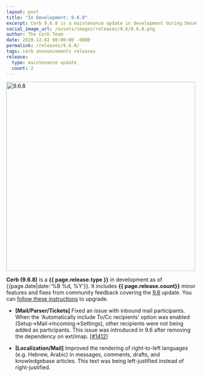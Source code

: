 ```yaml
---
layout: post
title: "In Development: 9.6.8"
excerpt: Cerb 9.6.8 is a maintenance update in development during December 2020 with 2 minor features and fixes from community feedback.
social_image_url: /assets/images/releases/9.6/9.6.8.png
author: The Cerb Team
date: 2020-12-02 00:00:00 -0800
permalink: /releases/9.6.8/
tags: cerb announcements releases
release:
  type: maintenance update
  count: 2
---
```


<div class="cerb-screenshot">
<img src="{{page.social_image_url}}" class="screenshot" alt="9.6.8" width="500">
</div>

**Cerb (9.6.8)** is a **{{ page.release.type }}** in development as of {{page.date|date:'%B %d, %Y'}}. It includes **{{ page.release.count}}** minor features and fixes from community feedback covering the [9.6](/releases/9.6/) update.  You can [follow these instructions](/docs/upgrading/) to upgrade.

* **[Mail/Parser/Tickets]** Fixed an issue with inbound mail participants. When the 'Automatically include To/Cc recipients' option was enabled (Setup->Mail->Incoming->Settings), other recipients were not being added as participants. This issue was introduced in 9.6 after removing the dependency on ext/imap. [[#1412](https://github.com/jstanden/cerb/issues/1412)]

* **[Localization/Mail]** Improved the rendering of right-to-left languages (e.g. Hebrew, Arabic) in messages, comments, drafts, and knowledgebase articles. This text was being left-justified instead of right-justified.

